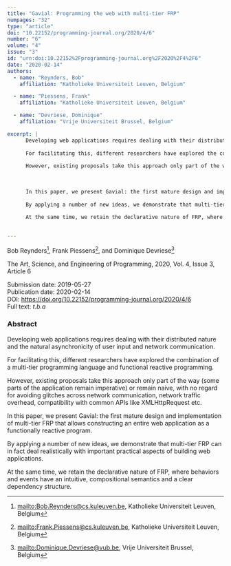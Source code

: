 ```yaml
---
title: "Gavial: Programming the web with multi-tier FRP"
numpages: "32"
type: "article"
doi: "10.22152/programming-journal.org/2020/4/6"
number: "6"
volume: "4"
issue: "3"
id: "urn:doi:10.22152%2Fprogramming-journal.org%2F2020%2F4%2F6"
date: "2020-02-14"
authors: 
  - name: "Reynders, Bob"
    affiliation: "Katholieke Universiteit Leuven, Belgium"

  - name: "Piessens, Frank"
    affiliation: "Katholieke Universiteit Leuven, Belgium"

  - name: "Devriese, Dominique"
    affiliation: "Vrije Universiteit Brussel, Belgium"

excerpt: |
      Developing web applications requires dealing with their distributed nature and the natural asynchronicity of user input and network communication.
    
      For facilitating this, different researchers have explored the combination of a multi-tier programming language and functional reactive programming.
    
      However, existing proposals take this approach only part of the way (some parts of the application remain imperative) or remain naive, with no regard for avoiding glitches across network communication, network traffic overhead, compatibility with common APIs like XMLHttpRequest etc.
    
    
    
      In this paper, we present Gavial: the first mature design and implementation of multi-tier FRP that allows constructing an entire web application as a functionally reactive program.
    
      By applying a number of new ideas, we demonstrate that multi-tier FRP can in fact deal realistically with important practical aspects of building web applications.
    
      At the same time, we retain the declarative nature of FRP, where behaviors and events have an intuitive, compositional semantics and a clear dependency structure.
    

---
```

Bob Reynders[^1], Frank Piessens[^2], and Dominique Devriese[^3]

The Art, Science, and Engineering of Programming, 2020, Vol. 4, Issue 3, Article 6

Submission date: 2019-05-27  
Publication date: 2020-02-14  
DOI: <https://doi.org/10.22152/programming-journal.org/2020/4/6>  
Full text: *t.b.a*  


### Abstract
  Developing web applications requires dealing with their distributed nature and the natural asynchronicity of user input and network communication.

  For facilitating this, different researchers have explored the combination of a multi-tier programming language and functional reactive programming.

  However, existing proposals take this approach only part of the way (some parts of the application remain imperative) or remain naive, with no regard for avoiding glitches across network communication, network traffic overhead, compatibility with common APIs like XMLHttpRequest etc.



  In this paper, we present Gavial: the first mature design and implementation of multi-tier FRP that allows constructing an entire web application as a functionally reactive program.

  By applying a number of new ideas, we demonstrate that multi-tier FRP can in fact deal realistically with important practical aspects of building web applications.

  At the same time, we retain the declarative nature of FRP, where behaviors and events have an intuitive, compositional semantics and a clear dependency structure.




[^1]: <mailto:Bob.Reynders@cs.kuleuven.be>, Katholieke Universiteit Leuven, Belgium
[^2]: <mailto:Frank.Piessens@cs.kuleuven.be>, Katholieke Universiteit Leuven, Belgium
[^3]: <mailto:Dominique.Devriese@vub.be>, Vrije Universiteit Brussel, Belgium
